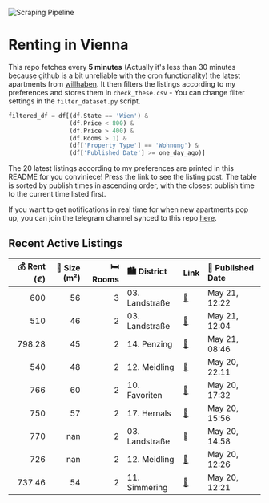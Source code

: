 ![Scraping Pipeline](https://github.com/AthomsG/renting-in-vienna/actions/workflows/run_pipeline.yml/badge.svg)


# Renting in Vienna

This repo fetches every **5 minutes** (Actually it's less than 30 minutes because github is a bit unreliable with the cron functionality) the latest apartments from [willhaben](https://www.willhaben.at/).
It then filters the listings according to my preferences and stores them in `check_these.csv` - You can change filter settings in the `filter_dataset.py` script.

```python
filtered_df = df[(df.State == 'Wien') & 
                 (df.Price < 800) &
                 (df.Price > 400) &
                 (df.Rooms > 1) &
                 (df['Property Type'] == 'Wohnung') &
                 (df['Published Date'] >= one_day_ago)]
```

The 20 latest listings according to my preferences are printed in this README for you conviniece! Press the link to see the listing post.
The table is sorted by publish times in ascending order, with the closest publish time to the current time listed first.

If you want to get notifications in real time for when new apartments pop up, you can join the telegram channel synced to this repo [here](https://t.me/+1HPAYOf5BSsyNTlk).

## Recent Active Listings

|   💰 Rent (€) |   📏 Size (m²) |   🛏️ Rooms | 🏙️ District    | Link                                                                                                                                                                                                                                    | 📅 Published Date   |
|-------------:|--------------:|-----------:|:---------------|:----------------------------------------------------------------------------------------------------------------------------------------------------------------------------------------------------------------------------------------|:-------------------|
|       600    |            56 |          3 | 03. Landstraße | [🔗](https://www.willhaben.at/iad/immobilien/d/mietwohnungen/wien/wien-1030-landstra%C3%9Fe/gemeindewohnug-%28direktvergabe%29-nur-mit-vormerkschein-bis-31.05.2024-3-zimmer-1930743877/)                                                | May 21, 12:22      |
|       510    |            46 |          2 | 03. Landstraße | [🔗](https://www.willhaben.at/iad/immobilien/d/mietwohnungen/wien/wien-1030-landstra%C3%9Fe/gemeindewohnung-2-zimmer-in-1030-zu-vergeben---direktvergabe-mit-vormerkschein-bis-30.-april-2025-1682675394/)                               | May 21, 12:04      |
|       798.28 |            45 |          2 | 14. Penzing    | [🔗](https://www.willhaben.at/iad/immobilien/d/mietwohnungen/wien/wien-1140-penzing/sanierte-2-zimmer-wohnung-%7C-tolle-ausstattung-%7C-bahnhof-penzing-1529095853/)                                                                     | May 21, 08:46      |
|       540    |            48 |          2 | 12. Meidling   | [🔗](https://www.willhaben.at/iad/immobilien/d/mietwohnungen/wien/wien-1120-meidling/%21-dringend%21-gemeindewohnung%21-direktvergabe-nur-mit-g%C3%BCltigem-wiener-wohnticket-vms-30.04.25%21-1068837510/)                               | May 20, 22:11      |
|       766    |            60 |          2 | 10. Favoriten  | [🔗](https://www.willhaben.at/iad/immobilien/d/mietwohnungen/wien/wien-1100-favoriten/10.-belgradplatz---provisionsfreie-2-zimmer-neubau-loggiamiete-mit-gr%C3%BCnblick-in-wienerberg-n%C3%A4he-869316861/)                              | May 20, 17:32      |
|       750    |            57 |          2 | 17. Hernals    | [🔗](https://www.willhaben.at/iad/immobilien/d/mietwohnungen/wien/wien-1170-hernals/erstbezug---sanierte-2-zimmer-wohnung-mit-separater-k%C3%BCche-und-kellerabteil-im-1.-stock-ohne-lift---n%C3%A4he-lidlpark---unbefristet-947146560/) | May 20, 15:56      |
|       770    |           nan |          2 | 03. Landstraße | [🔗](https://www.willhaben.at/iad/immobilien/d/mietwohnungen/wien/wien-1030-landstra%C3%9Fe/wohnen-im-zentrum---mit-blick-zum-%22schweizergarten%22-1310582384/)                                                                         | May 20, 14:58      |
|       726    |           nan |          2 | 12. Meidling   | [🔗](https://www.willhaben.at/iad/immobilien/d/mietwohnungen/wien/wien-1120-meidling/mitten-in-meidling---nahe-schlo%C3%9F-sch%C3%B6nbrunn-1311448159/)                                                                                  | May 20, 12:26      |
|       737.46 |            54 |          2 | 11. Simmering  | [🔗](https://www.willhaben.at/iad/immobilien/d/mietwohnungen/wien/wien-1110-simmering/ab-sofort:-2-zimmer-wohnung-mit-perfekter-%C3%B6ffentlicher-anbindung-/-hugogasse-13-/-4.-stock-ohne-aufzug%21-1644807120/)                        | May 20, 12:21      |
